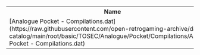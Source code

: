 <table>
<tr><th>Name</th><th>Size</th></tr>
<tr><td>
[Analogue Pocket - Compilations.dat](https://raw.githubusercontent.com/open-retrogaming-archive/dat-catalog/main/root/basic/TOSEC/Analogue/Pocket/Compilations/Analogue Pocket - Compilations.dat)
</td><td>963</td></tr>
</table>
